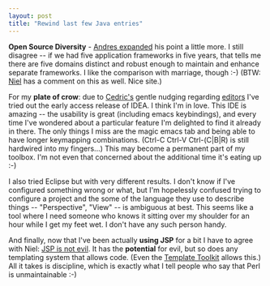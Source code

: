```yaml
---
layout: post
title: "Rewind last few Java entries"
---
```




<b>Open Source Diversity</b> - <a
href="http://radio.weblogs.com/0105897/2002/10/31.html#a37">Andres expanded</a>
his point a little more. I still disagree -- if we had five application
frameworks in five years, that tells me there are five domains distinct and
robust enough to maintain and enhance separate frameworks. I like the
comparison with marriage, though :-) (BTW: <a
href="http://www.eyde.net/index.do?date=20021031#080326">Niel</a> has a comment
on this as well. Nice site.) 

<p>For my <b>plate of crow</b>: due to <a
href="http://freeroller.net/page/cbeust">Cedric's</a> gentle nudging regarding
<a href="/2002/10/29/ides_and_editors.html">editors</a> I've tried out the early access
release of IDEA. I think I'm in love. This IDE is amazing -- the usability is
great (including emacs keybindings), and every time I've wondered about a
particular feature I'm delighted to find it already in there. The only things I
miss are the magic emacs tab and being able to have longer keymapping
combinations. (Ctrl-C Ctrl-V Ctrl-(C|B|R) is still hardwired into my
fingers...) This may become a permanent part of my toolbox. I'm not even that
concerned about the additional time it's eating up :-)</p>  

<p>I also tried Eclipse but with very different results. I don't know if I've
configured something wrong or what, but I'm hopelessly confused trying to
configure a project and the some of the language they use to describe things --
"Perspective", "View" -- is ambiguous at best. This seems like a tool where I
need someone who knows it sitting over my shoulder for an hour while I get my
feet wet. I don't have any such person handy.</p> 

<p>And finally, now that I've been actually <b>using JSP</b> for a bit I have
to agree with Niel: <a
href="http://www.eyde.net/index.do?date=20021028#220633">JSP is not evil</a>.
It has the <b>potential</b> for evil, but so does any templating system that
allows code. (Even the <a href="http://www.template-toolkit.org/">Template
Toolkit</a> allows this.) All it takes is discipline, which is exactly what I
tell people who say that Perl is unmaintainable :-)</p>


